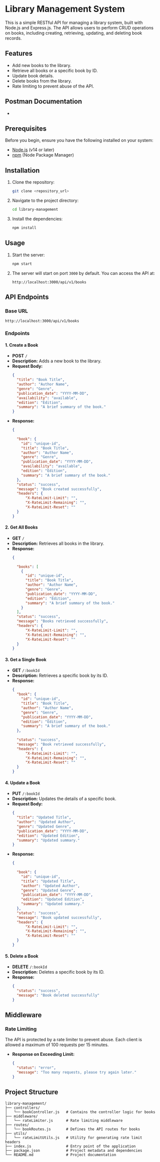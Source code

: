 # Library Management System

This is a simple RESTful API for managing a library system, built with Node.js and Express.js. The API allows users to perform CRUD operations on books, including creating, retrieving, updating, and deleting book records.

## Features

- Add new books to the library.
- Retrieve all books or a specific book by ID.
- Update book details.
- Delete books from the library.
- Rate limiting to prevent abuse of the API.

## Postman Documentation
- 

## Prerequisites

Before you begin, ensure you have the following installed on your system:

- [Node.js](https://nodejs.org/) (v14 or later)
- [npm](https://www.npmjs.com/) (Node Package Manager)

## Installation

1. Clone the repository:

   ```bash
   git clone <repository_url>
   ```

2. Navigate to the project directory:

   ```bash
   cd library-management
   ```

3. Install the dependencies:

   ```bash
   npm install
   ```

## Usage

1. Start the server:

   ```bash
   npm start
   ```

2. The server will start on port `3000` by default. You can access the API at:

   ```
   http://localhost:3000/api/v1/books
   ```

## API Endpoints

### Base URL

```
http://localhost:3000/api/v1/books
```

### Endpoints

#### 1. Create a Book

- **POST** `/`
- **Description:** Adds a new book to the library.
- **Request Body:**
  ```json
  {
    "title": "Book Title",
    "author": "Author Name",
    "genre": "Genre",
    "publication_date": "YYYY-MM-DD",
    "availability": "available",
    "edition": "Edition",
    "summary": "A brief summary of the book."
  }
  ```
- **Response:**
  ```json
  {
    
    "book": {
      "id": "unique-id",
      "title": "Book Title",
      "author": "Author Name",
      "genre": "Genre",
      "publication_date": "YYYY-MM-DD",
      "availability": "available",
      "edition": "Edition",
      "summary": "A brief summary of the book."
    },
    "status": "success",
    "message": "Book created successfully",
    "headers": {
        "X-RateLimit-Limit": "",
        "X-RateLimit-Remaining": "",
        "X-RateLimit-Reset": ""
    }
  }
  ```

#### 2. Get All Books

- **GET** `/`
- **Description:** Retrieves all books in the library.
- **Response:**
  ```json
  {
    
    "books": [
      {
        "id": "unique-id",
        "title": "Book Title",
        "author": "Author Name",
        "genre": "Genre",
        "publication_date": "YYYY-MM-DD",
        "edition": "Edition",
        "summary": "A brief summary of the book."
      }
    ],
    "status": "success",
    "message": "Books retrieved successfully",
    "headers": {
        "X-RateLimit-Limit": "",
        "X-RateLimit-Remaining": "",
        "X-RateLimit-Reset": ""
    }
  }
  ```

#### 3. Get a Single Book

- **GET** `/:bookId`
- **Description:** Retrieves a specific book by its ID.
- **Response:**
  ```json
  {
    "book": {
      "id": "unique-id",
      "title": "Book Title",
      "author": "Author Name",
      "genre": "Genre",
      "publication_date": "YYYY-MM-DD",
      "edition": "Edition",
      "summary": "A brief summary of the book."
    },
    
    "status": "success",
    "message": "Book retrieved successfully",
    "headers": {
        "X-RateLimit-Limit": "",
        "X-RateLimit-Remaining": "",
        "X-RateLimit-Reset": ""
    }
  }
  ```

#### 4. Update a Book

- **PUT** `/:bookId`
- **Description:** Updates the details of a specific book.
- **Request Body:**
  ```json
  {
    "title": "Updated Title",
    "author": "Updated Author",
    "genre": "Updated Genre",
    "publication_date": "YYYY-MM-DD",
    "edition": "Updated Edition",
    "summary": "Updated summary."
  }
  ```
- **Response:**
  ```json
  {
    
    "book": {
      "id": "unique-id",
      "title": "Updated Title",
      "author": "Updated Author",
      "genre": "Updated Genre",
      "publication_date": "YYYY-MM-DD",
      "edition": "Updated Edition",
      "summary": "Updated summary."
    },
    "status": "success",
    "message": "Book updated successfully",
    "headers": {
        "X-RateLimit-Limit": "",
        "X-RateLimit-Remaining": "",
        "X-RateLimit-Reset": ""
    }
  }
  ```

#### 5. Delete a Book

- **DELETE** `/:bookId`
- **Description:** Deletes a specific book by its ID.
- **Response:**
  ```json
  {
    "status": "success",
    "message": "Book deleted successfully"
  }
  ```

## Middleware

### Rate Limiting

The API is protected by a rate limiter to prevent abuse. Each client is allowed a maximum of 100 requests per 15 minutes.

- **Response on Exceeding Limit:**
  ```json
  {
    "status": "error",
    "message": "Too many requests, please try again later."
  }
  ```

## Project Structure

```
library-management/
├── controllers/
│   └── bookController.js   # Contains the controller logic for books
├── middleware/
│   └── rateLimiter.js      # Rate limiting middleware
├── routes/
│   └── bookRoutes.js       # Defines the API routes for books
├── utils/
│   └── rateLimitUtils.js   # Utility for generating rate limit headers
├── index.js                # Entry point of the application
├── package.json            # Project metadata and dependencies
└── README.md               # Project documentation
```



